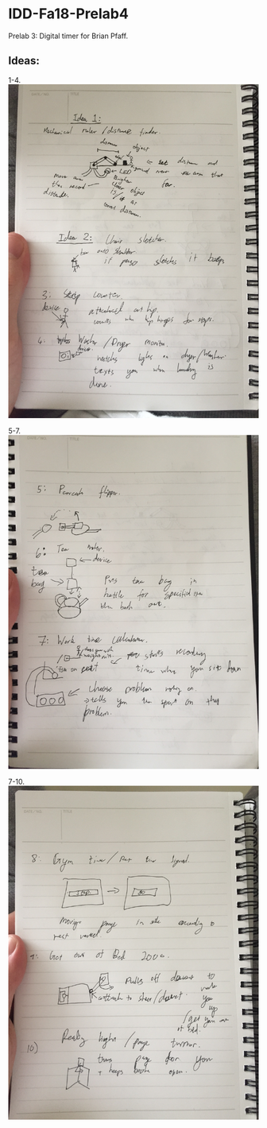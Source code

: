 # IDD-Fa18-Prelab4

Prelab 3: Digital timer for Brian Pfaff.

## Ideas: 
1-4. ![Link](https://github.com/bripfaff/IDD-Fa18-Prelab4/blob/master/6713294C-A957-4DC5-954B-830A0E57BE50.jpeg)

5-7. ![Link](https://github.com/bripfaff/IDD-Fa18-Prelab4/blob/master/96F875B7-D4BB-44F7-AF9E-82DF37F4883D.jpeg)

7-10.![Link](https://github.com/bripfaff/IDD-Fa18-Prelab4/blob/master/7F0284EC-F446-4D29-8F46-F8DC6AAB555E.jpeg)

